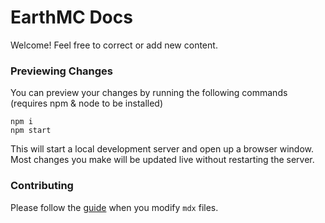 # EarthMC Docs

Welcome! Feel free to correct or add new content.

### Previewing Changes

You can preview your changes by running the following commands (requires npm & node to be installed)

```
npm i
npm start
```

This will start a local development server and open up a browser window. Most changes you make will be updated live without restarting the server.

### Contributing

Please follow the [guide](https://docusaurus.io/docs/markdown-features/react) when you modify `mdx` files.

